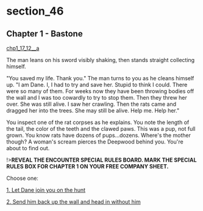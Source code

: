 
# section_46

## Chapter 1 - Bastone

[chp1_17_12__a](../../decomp/app/src/main/res/raw/chp1_17_12__a.mp3 ':include :type=audio')

The man leans on his sword visibly shaking, then stands straight collecting himself.

"You saved my life. Thank you." The man turns to you as he cleans himself up. "I am Dane. I, I had to try and save her. Stupid to think I could. There were so many of them. For weeks now they have been throwing bodies off the wall and I was too cowardly to try to stop them. Then they threw her over. She was still alive. I saw her crawling. Then the rats came and dragged her into the trees. She may still be alive. Help me. Help her."

You inspect one of the rat corpses as he explains. You note the length of the tail, the color of the teeth and the clawed paws. This was a pup, not full grown. You know rats have dozens of pups…dozens. Where's the mother though? A woman's scream pierces the Deepwood behind you. You're about to find out.

!>**REVEAL THE ENCOUNTER SPECIAL RULES BOARD. MARK THE SPECIAL RULES BOX FOR CHAPTER 1 ON YOUR FREE COMPANY SHEET.**  

Choose one:

[1. Let Dane join you on the hunt](output/chapter1/section_51.md)

[2. Send him back up the wall and head in without him](output/chapter1/section_49.md)


